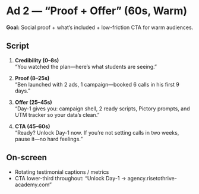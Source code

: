 # Ad 2 — “Proof + Offer” (60s, Warm)

**Goal:** Social proof + what’s included + low-friction CTA for warm audiences.

## Script
1) **Credibility (0–8s)**  
   “You watched the plan—here’s what students are seeing.”

2) **Proof (8–25s)**  
   “Ben launched with 2 ads, 1 campaign—booked 6 calls in his first 9 days.”

3) **Offer (25–45s)**  
   “Day-1 gives you: campaign shell, 2 ready scripts, Pictory prompts, and UTM tracker so your data’s clean.”

4) **CTA (45–60s)**  
   “Ready? Unlock Day-1 now. If you’re not setting calls in two weeks, pause it—no hard feelings.”

## On-screen
- Rotating testimonial captions / metrics
- CTA lower-third throughout: “Unlock Day-1 → agency.risetothrive-academy.com”
